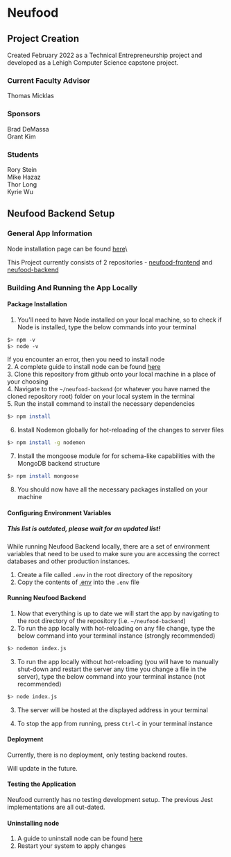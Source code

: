 # Neufood

## Project Creation

Created February 2022 as a Technical Entrepreneurship project and developed as a Lehigh Computer Science capstone project.

### Current Faculty Advisor

Thomas Micklas

### Sponsors

Brad DeMassa\
Grant Kim

### Students

Rory Stein\
Mike Hazaz\
Thor Long\
Kyrie Wu

## Neufood Backend Setup

### General App Information

Node installation page can be found [here](https://nodejs.org/en/download/)\

This Project currently consists of 2 repositories - [neufood-frontend](https://github.com/NeufoodCapstone/neufood-frontend) and [neufood-backend](https://github.com/NeufoodCapstone/neufood-backend)

### Building And Running the App Locally

#### Package Installation

1. You'll need to have Node installed on your local machine, so to check if Node is installed, type the below commands into your terminal

```bash
$> npm -v
$> node -v
```

If you encounter an error, then you need to install node\
2. A complete guide to install node can be found [here](https://dev.to/klvncruger/how-to-install-and-check-if-node-npm-on-windows-3ho1)\
3. Clone this repository from github onto your local machine in a place of your choosing\
4. Navigate to the `~/neufood-backend` (or whatever you have named the cloned repository root) folder on your local system in the terminal\
5. Run the install command to install the necessary dependencies

```bash
$> npm install
```

6. Install Nodemon globally for hot-reloading of the changes to server files

```bash
$> npm install -g nodemon
```

7. Install the mongoose module for for schema-like capabilities with the MongoDB backend structure

```bash
$> npm install mongoose
```

8. You should now have all the necessary packages installed on your machine

#### Configuring Environment Variables

##### This list is outdated, please wait for an updated list!

While running Neufood Backend locally, there are a set of environment variables that need to be used to make sure you are accessing the correct databases and other production instances.

1. Create a file called `.env` in the root directory of the repository
2. Copy the contents of [.env](https://docs.google.com/document/d/1HJmWSOsIh1xVDVxbja58afgPjwkw71O4Wsyq0ARcpV4/edit) into the `.env` file

#### Running Neufood Backend

1. Now that everything is up to date we will start the app by navigating to the root directory of the repository (i.e. `~/neufood-backend`)
2. To run the app locally with hot-reloading on any file change, type the below command into your terminal instance (strongly recommended)

```bash
$> nodemon index.js
```

3. To run the app locally without hot-reloading (you will have to manually shut-down and restart the server any time you change a file in the server), type the below command into your terminal instance (not recommended)

```bash
$> node index.js
```

3. The server will be hosted at the displayed address in your terminal

4. To stop the app from running, press `Ctrl-C` in your terminal instance

#### Deployment

Currently, there is no deployment, only testing backend routes.

Will update in the future.

#### Testing the Application

Neufood currently has no testing development setup. The previous Jest implementations are all out-dated.

#### Uninstalling node

1. A guide to uninstall node can be found [here](https://reactgo.com/uninstall-node-npm-from-windows/)
2. Restart your system to apply changes
